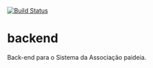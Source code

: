 [![Build Status](https://travis-ci.org/AssociacaoPaideia/backend.svg?branch=master)](https://travis-ci.org/AssociacaoPaideia/backend.svg?branch=master)

# backend
Back-end para o Sistema da Associação paideia.
